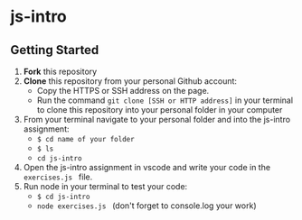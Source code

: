 # js-intro

## Getting Started
1. **Fork** this repository
2. **Clone** this repository from your personal Github account:
    - Copy the HTTPS or SSH address on the page.
    - Run the command `git clone [SSH or HTTP address]` in your terminal to clone this repository into your personal folder in  your computer 
3. From your terminal navigate to your personal folder and into the js-intro assignment:
    - `$ cd name of your folder`
    - `$ ls` 
    - `cd js-intro`
4. Open the js-intro assignment in vscode and write your code in the `exercises.js ` file.
5. Run node in your terminal to test your code:
   - `$ cd js-intro`
   - `node exercises.js ` (don't forget to console.log your work)
